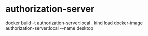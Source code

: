 # authorization-server

docker build -t authorization-server:local .
kind load docker-image authorization-server:local --name desktop